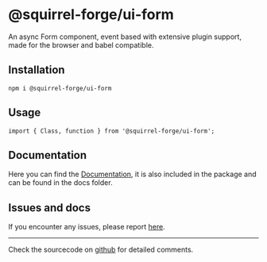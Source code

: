 # @squirrel-forge/ui-form
An async Form component, event based with extensive plugin support, made for the browser and babel compatible.

## Installation

```
npm i @squirrel-forge/ui-form
```

## Usage

```
import { Class, function } from '@squirrel-forge/ui-form';
```

## Documentation
Here you can find the [Documentation](https://github.com/squirrel-forge/ui-form/tree/main/docs), it is also included in the package and can be found in the docs folder.

## Issues and docs
If you encounter any issues, please report [here](https://github.com/squirrel-forge/ui-form/issues).

---

Check the sourcecode on [github](https://github.com/squirrel-forge/ui-form) for detailed comments.
